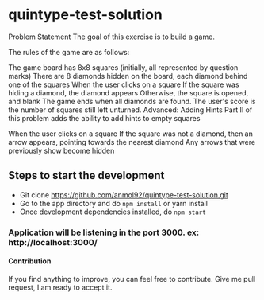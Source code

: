 # quintype-test-solution

Problem Statement
The goal of this exercise is to build a game.

The rules of the game are as follows:

The game board has 8x8 squares (initially, all represented by question marks)
There are 8 diamonds hidden on the board, each diamond behind one of the squares
When the user clicks on a square
If the square was hiding a diamond, the diamond appears
Otherwise, the square is opened, and blank
The game ends when all diamonds are found. The user's score is the number of squares still left unturned.
Advanced: Adding Hints
Part II of this problem adds the ability to add hints to empty squares

When the user clicks on a square
If the square was not a diamond, then an arrow appears, pointing towards the nearest diamond
Any arrows that were previously show become hidden

## Steps to start the development

* Git clone https://github.com/anmol92/quintype-test-solution.git
* Go to the app directory and do `npm install` or yarn install
* Once development dependencies installed, do `npm start`


### Application will be listening in the port 3000. ex: http://localhost:3000/

#### Contribution
If you find anything to improve, you can feel free to contribute. Give me pull request, I am ready to accept it.
